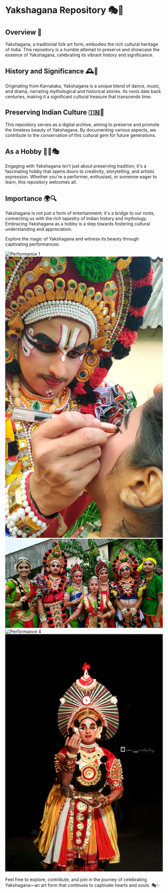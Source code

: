 # Yakshagana Repository 🎭🌟

## Overview 📜
Yakshagana, a traditional folk art form, embodies the rich cultural heritage of India. This repository is a humble attempt to preserve and showcase the essence of Yakshagana, celebrating its vibrant history and significance.

## History and Significance 🕰️🎉
Originating from Karnataka, Yakshagana is a unique blend of dance, music, and drama, narrating mythological and historical stories. Its roots date back centuries, making it a significant cultural treasure that transcends time.

## Preserving Indian Culture 🇮‍🇳🎨
This repository serves as a digital archive, aiming to preserve and promote the timeless beauty of Yakshagana. By documenting various aspects, we contribute to the conservation of this cultural gem for future generations.

## As a Hobby 🤹‍♂️🎭
Engaging with Yakshagana isn't just about preserving tradition; it's a fascinating hobby that opens doors to creativity, storytelling, and artistic expression. Whether you're a performer, enthusiast, or someone eager to learn, this repository welcomes all.

## Importance 🌍🔍
Yakshagana is not just a form of entertainment; it's a bridge to our roots, connecting us with the rich tapestry of Indian history and mythology. Embracing Yakshagana as a hobby is a step towards fostering cultural understanding and appreciation.

Explore the magic of Yakshagana and witness its beauty through captivating performances:

![Performance 1](https://github.com/ashay-thamankar/Yakshagana-Gallary/blob/main/photos/kannada%20rajyotstava%201.jpg)
![Performance 2](https://github.com/ashay-thamankar/Yakshagana-Gallary/blob/main/photos/IMG_20190521_174925.jpg)
![Performance 3](https://github.com/ashay-thamankar/Yakshagana-Gallary/blob/main/photos/IMG_20190521_184621.jpg)
![Performance 4](https://github.com/ashay-thamankar/Yakshagana-Gallary/blob/main/photos/IMG_20190521_185554.jpg)
![Performance 5](https://github.com/ashay-thamankar/Yakshagana-Gallary/blob/main/photos/photo_2023-12-13_23-14-51.jpg)

Feel free to explore, contribute, and join in the journey of celebrating Yakshagana—an art form that continues to captivate hearts and souls. 🎭✨
